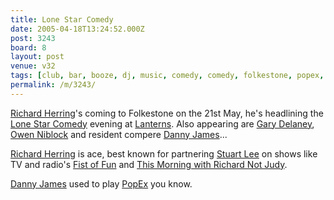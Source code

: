 ```yaml
---
title: Lone Star Comedy
date: 2005-04-18T13:24:52.000Z
post: 3243
board: 8
layout: post
venue: v32
tags: [club, bar, booze, dj, music, comedy, comedy, folkestone, popex, richard herring, lone star comedy, lanterns, gary delaney, owen niblock, danny james]
permalink: /m/3243/
---
```

<a href="/wiki/richard+herring">Richard Herring</a>'s coming to Folkestone on the 21st May, he's headlining the <a href="/wiki/lone+star+comedy">Lone Star Comedy</a> evening at <a href="/wiki/lanterns">Lanterns</a>. Also appearing are <a href="/wiki/gary+delaney">Gary Delaney</a>, <a href="/wiki/owen+niblock">Owen Niblock</a> and resident compere <a href="/wiki/danny+james">Danny James</a>...

<a href="http://www.google.com/search?q=Richard%20Herring">Richard Herring</a> is ace, best known for partnering <a href="http://www.google.com/search?q=Stuart%20Lee">Stuart Lee</a> on shows like TV and radio's <a href="http://www.google.com/search?q=Fist%20of%20Fun">Fist of Fun</a> and <a href="http://www.google.com/search?q=This%20Morning%20with%20Richard%20Not%20Judy">This Morning with Richard Not Judy</a>. 

<a href="/wiki/danny+james">Danny James</a> used to play <a href="http://www.popex.com">PopEx</a> you know.
